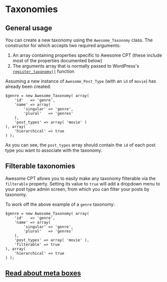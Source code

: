 # Taxonomies

## General usage

You can create a new taxonomy using the `Awesome_Taxonomy` class. The constructor for which accepts two required arguments:

1. An array containing properties specific to Awesome CPT (these include most of the properties documented below)
2. The arguments array that is normally passed to WordPress's [`register_taxonomy()`](https://codex.wordpress.org/Function_Reference/register_taxonomy) function

Assuming a new instance of `Awesome_Post_Type` (with an `id` of `movie`) has already been created:

```
$genre = new Awesome_Taxonomy( array(
    'id'   => 'genre',
    'name' => array(
        'singular' => 'genre',
        'plural'   => 'genres'
    ),
    'post_types' => array( 'movie' )
), array(
    'hierarchical' => true
) );
```

As you can see, the `post_types` array should contain the `id` of each post type you want to associate with the taxonomy.

## Filterable taxonomies

Awesome CPT allows you to easily make any taxonomy filterable via the `filterable` property. Setting its value to `true` will add a dropdown menu to your post type admin screen, from which you can filter your posts by taxonomy.

To work off the above example of a `genre` taxonomy:

```
$genre = new Awesome_Taxonomy( array(
    'id'   => 'genre',
    'name' => array(
        'singular' => 'genre',
        'plural'   => 'genres'
    ),
    'post_types' => array( 'movie' ),
    'filterable' => true
), array(
    'hierarchical' => true
) );
```

## [Read about meta boxes](meta-boxes.md)